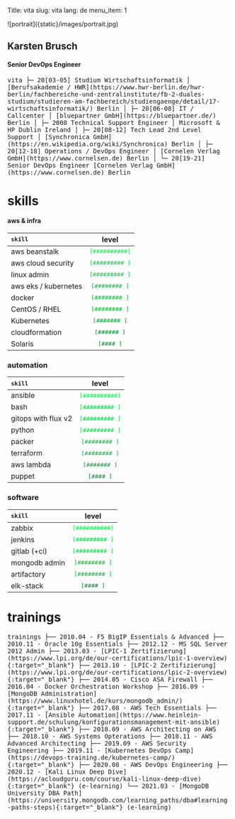Title: vita
slug: vita
lang: de
menu_item: 1

<p class='portrait' markdown="1">![portrait]({static}/images/portrait.jpg)</p>

## Karsten Brusch

#### Senior DevOps Engineer     

<samp>
vita
├─ 20[03-05]  Studium Wirtschaftsinformatik
│             [Berufsakademie / HWR](https://www.hwr-berlin.de/hwr-berlin/fachbereiche-und-zentralinstitute/fb-2-duales-studium/studieren-am-fachbereich/studiengaenge/detail/17-wirtschaftsinformatik/) Berlin
│
├─ 20[06-08]  IT / Callcenter
│             [bluepartner GmbH](https://bluepartner.de/) Berlin
│
├─ 2008       Technical Support Engineer
│             Microsoft & HP Dublin Ireland
│
├─ 20[08-12]  Tech Lead 2nd Level Support
│             [Synchronica GmbH](https://en.wikipedia.org/wiki/Synchronica) Berlin
│
├─ 20[12-18]  Operations / DevOps Engineer
│             [Cornelen Verlag GmbH](https://www.cornelsen.de) Berlin
│
└─ 20[19-21]  Senior DevOps Engineer
              [Cornelen Verlag GmbH](https://www.cornelsen.de) Berlin
</samp>

# skills

#### aws & infra

|<samp>skill                </samp>| level                                                | 
| :------------------ | :----------------------------------------------------------: |
| aws beanstalk       | <span style="color:#00e641"><samp>[##########]</samp></span> |
| aws cloud security  | <span style="color:#00cc3a"><samp>[######### ]</samp></span> |
| linux admin         | <span style="color:#00cc3a"><samp>[######### ]</samp></span> |
| aws eks / kubernetes| <span style="color:#00b333"><samp>[########  ]</samp></span> |
| docker              | <span style="color:#00b333"><samp>[########  ]</samp></span> |
| CentOS / RHEL       | <span style="color:#00b333"><samp>[########  ]</samp></span> |
| Kubernetes          | <span style="color:#00992b"><samp>[#######   ]</samp></span> |
| cloudformation      | <span style="color:#008024"><samp>[######    ]</samp></span> |
| Solaris             | <span style="color:#008024"><samp>[####      ]</samp></span> |

### automation

|<samp>skill                </samp>| level                                                | 
| :------------------ | :----------------------------------------------------------: |
| ansible             | <span style="color:#00e641"><samp>[##########]</samp></span> |
| bash                | <span style="color:#00cc3a"><samp>[######### ]</samp></span> |
| gitops with flux v2 | <span style="color:#00cc3a"><samp>[######### ]</samp></span> |
| python              | <span style="color:#00cc3a"><samp>[######### ]</samp></span> |
| packer              | <span style="color:#00b333"><samp>[########  ]</samp></span> |
| terraform           | <span style="color:#00b333"><samp>[########  ]</samp></span> |
| aws lambda          | <span style="color:#00992b"><samp>[#######   ]</samp></span> |
| puppet              | <span style="color:#008024"><samp>[####      ]</samp></span> |

### software 

|<samp>skill                </samp>| level                                                | 
| :------------------ | :----------------------------------------------------------: |
| zabbix              | <span style="color:#00e641"><samp>[##########]</samp></span> |
| jenkins             | <span style="color:#00cc3a"><samp>[######### ]</samp></span> |
| gitlab (+ci)        | <span style="color:#00cc3a"><samp>[######### ]</samp></span> |
| mongodb admin       | <span style="color:#00b333"><samp>[########  ]</samp></span> |
| artifactory         | <span style="color:#00b333"><samp>[########  ]</samp></span> |
| elk-stack           | <span style="color:#008024"><samp>[####      ]</samp></span> |

<!---
<span style="color:#00e641"><samp>[##########]</samp></span>
<span style="color:#00cc3a"><samp>[######### ]</samp></span>
<span style="color:#00b333"><samp>[########  ]</samp></span>
<span style="color:#00992b"><samp>[#######   ]</samp></span>
<span style="color:#008024"><samp>[######    ]</samp></span>
-->

# trainings

<samp>
trainings
├── 2010.04 - F5 BigIP Essentials & Advanced
├── 2010.11 - Oracle 10g Essentials
├── 2012.12 - MS SQL Server 2012 Admin
├── 2013.03 - [LPIC-1 Zertifizierung](https://www.lpi.org/de/our-certifications/lpic-1-overview){:target="_blank"}
├── 2013.10 - [LPIC-2 Zertifizierung](https://www.lpi.org/de/our-certifications/lpic-2-overview){:target="_blank"}
├── 2014.05 - Cisco ASA Firewall
├── 2016.04 - Docker Orchestration Workshop
├── 2016.09 - [MongoDB Administration](https://www.linuxhotel.de/kurs/mongodb_admin/){:target="_blank"}
├── 2017.08 - AWS Tech Essentials
├── 2017.11 - [Ansible Automation](https://www.heinlein-support.de/schulung/konfigurationsmanagement-mit-ansible){:target="_blank"}
├── 2018.09 - AWS Architecting on AWS
├── 2018.10 - AWS Systems Opterations
├── 2018.11 - AWS Advanced Architecting
├── 2019.09 - AWS Security Engineering
├── 2019.11 - [Kubernetes DevOps Camp](https://devops-training.de/kubernetes-camp/){:target="_blank"}
├── 2020.08 - AWS DevOps Engineering
├── 2020.12 - [Kali Linux Deep Dive](https://acloudguru.com/course/kali-linux-deep-dive){:target="_blank"} (e-learning)
└── 2021.03 - [MongoDB University DBA Path](https://university.mongodb.com/learning_paths/dba#learning-paths-steps){:target="_blank"} (e-learning)
</samp>
